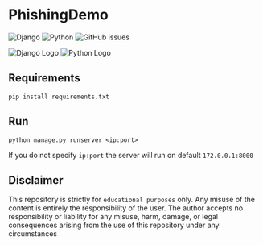 # PhishingDemo
![Django](https://img.shields.io/badge/Django-4.x-brightgreen?style=flat&logo=django&logoColor=white)
![Python](https://img.shields.io/badge/Python-3.10-blue?style=flat&logo=python&logoColor=white)
![GitHub issues](https://img.shields.io/github/issues/mahbub-hr/PhishingDemo)

![Django Logo](https://upload.wikimedia.org/wikipedia/commons/7/75/Django_logo.svg)
![Python Logo](https://upload.wikimedia.org/wikipedia/commons/c/c3/Python-logo-notext.svg)

## Requirements
```
pip install requirements.txt
```

## Run
``` 
python manage.py runserver <ip:port>
```
If you do not specify `ip:port` the server will run on default `172.0.0.1:8000`

## Disclaimer
This repository is strictly for `educational purposes` only. Any misuse of the content is entirely the responsibility of the user. The author accepts no responsibility or liability for any misuse, harm, damage, or legal consequences arising from the use of this repository under any circumstances